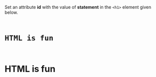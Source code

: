 Set an attribute **id** with the value of **statement** in the `<h1>` element given below.

<codeblock language="html" type="exercise" testMode="fixedInput">
<code>
<h1>HTML is fun</h1>
</code>

<solution>
<h1 id="statement">HTML is fun</h1>
</solution>
</codeblock>